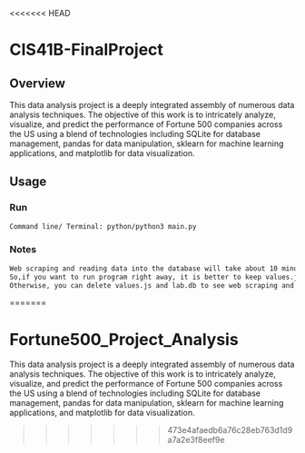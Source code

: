 <<<<<<< HEAD
# CIS41B-FinalProject
## Overview
This data analysis project is a deeply integrated assembly of numerous data analysis techniques. The objective of this work is to intricately analyze, visualize, and predict the performance of Fortune 500 companies across the US using a blend of technologies including SQLite for database management, pandas for data manipulation, sklearn for machine learning applications, and matplotlib for data visualization.

## Usage

### Run
``` bash
Command line/ Terminal: python/python3 main.py
```
### Notes
``` bash
Web scraping and reading data into the database will take about 10 minutes.
So,if you want to run program right away, it is better to keep values.js and lab.db.
Otherwise, you can delete values.js and lab.db to see web scraping and reading data from excel files process happen.
```

=======
# Fortune500_Project_Analysis
This data analysis project is a deeply integrated assembly of numerous data analysis techniques. The objective of this work is to intricately analyze, visualize, and predict the performance of Fortune 500 companies across the US using a blend of technologies including SQLite for database management, pandas for data manipulation, sklearn for machine learning applications, and matplotlib for data visualization.
>>>>>>> 473e4afaedb6a76c28eb763d1d9a7a2e3f8eef9e
